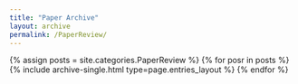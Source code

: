 ```yaml
---
title: "Paper Archive"
layout: archive
permalink: /PaperReview/
---
```


{% assign posts = site.categories.PaperReview %}
{% for posr in posts %} {% include archive-single.html type=page.entries_layout %} {% endfor %}
